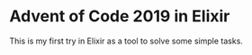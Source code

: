 # Advent of Code 2019 in Elixir

This is my first try in Elixir as a tool to solve some simple tasks.

